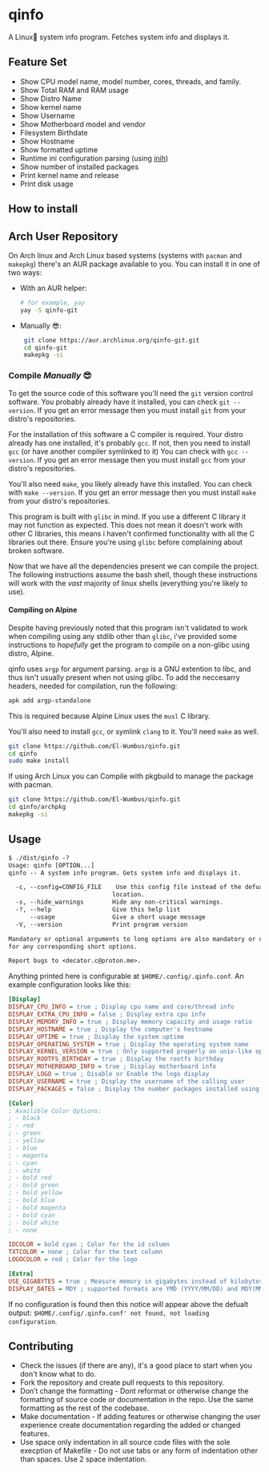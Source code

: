 # qinfo

A Linux🐧 system info program. Fetches system info and displays it.  

## Feature Set

* Show CPU model name, model number, cores, threads, and family.
* Show Total RAM and RAM usage
* Show Distro Name
* Show kernel name
* Show Username
* Show Motherboard model and vendor
* Filesystem Birthdate
* Show Hostname
* Show formatted uptime
* Runtime ini configuration parsing (using [inih](https://github.com/benhoyt/inih))
* Show number of installed packages
* Print kernel name and release
* Print disk usage
  
## How to install

## Arch User Repository

On Arch linux and Arch Linux based systems (systems with `pacman` and `makepkg`) there's an AUR package available to you. You can install it in one of two ways:

* With an AUR helper:

  ```bash
  # for example, yay
  yay -S qinfo-git
  ```

* Manually 😎:

  ```bash
   git clone https://aur.archlinux.org/qinfo-git.git
   cd qinfo-git
   makepkg -si
  ```

### Compile *Manually* 😎

To get the source code of this software you'll need the `git` version control software.
You probably already have it installed, you can check `git --version`.
If you get an error message then you must install `git` from your distro's repositories.

For the installation of this software a C compiler is required. Your distro already has one installed, it's probably `gcc`.
If not, then you need to install `gcc` (or have another compiler symlinked to it) You can check with `gcc --version`. If you get an error message then you must install
`gcc` from your distro's repositories.

You'll also need `make`, you likely already have this installed. You can check with `make --version`.
If you get an error message then you must install `make` from your distro's repositories.

This program is built with `glibc` in mind. If you use a different C library it may not function as expected.
This does not mean it doesn't work with other C libraries, this means i haven't confirmed functionality with
all the C libraries out there. Ensure you're using `glibc` before complaining about broken software.

Now that we have all the dependencies present we can compile the project. The following instructions assume the bash shell, though these instructions will work with the *vast* majority of linux shells (everything you're likely to use).

#### Compiling on Alpine

Despite having previously noted that this program isn't validated to work when compiling
using any stdlib other than `glibc`, i've provided some instructions to *hopefully* get
the program to compile on a non-glibc using distro, Alpine.  

qinfo uses `argp` for argument parsing. `argp` is a GNU extention to libc,
and thus isn't usually present when not using glibc. To add the neccesarry headers,
needed for compilation, run the following:

```bash
apk add argp-standalone
```

This is required because Alpine Linux uses the `musl` C library.

You'll also need to install `gcc`, or symlink `clang` to it. You'll need `make` as well.

```bash
git clone https://github.com/El-Wumbus/qinfo.git
cd qinfo
sudo make install
```

If using Arch Linux you can Compile with pkgbuild to manage the package with pacman.

```bash
git clone https://github.com/El-Wumbus/qinfo.git
cd qinfo/archpkg
makepkg -si
```

## Usage

```txt
$ ./dist/qinfo -?
Usage: qinfo [OPTION...] 
qinfo -- A system info program. Gets system info and displays it.

  -c, --config=CONFIG_FILE    Use this config file instead of the defualt
                             location.
  -s, --hide_warnings        Hide any non-critical warnings.
  -?, --help                 Give this help list
      --usage                Give a short usage message
  -V, --version              Print program version

Mandatory or optional arguments to long options are also mandatory or optional
for any corresponding short options.

Report bugs to <decator.c@proton.me>.
```

Anything printed here is configurable at `$HOME/.config/.qinfo.conf`. An example configuration looks like this:

```ini
[Display]
DISPLAY_CPU_INFO = true ; Display cpu name and core/thread info
DISPLAY_EXTRA_CPU_INFO = false ; Display extra cpu info
DISPLAY_MEMORY_INFO = true ; Display memory capacity and usage ratio
DISPLAY_HOSTNAME = true ; Display the computer's hostname
DISPLAY_UPTIME = true ; Display the system uptime
DISPLAY_OPERATING_SYSTEM = true ; Display the operating system name
DISPLAY_KERNEL_VERSION = true ; Only supported properly on unix-like operating systems
DISPLAY_ROOTFS_BIRTHDAY = true ; Display the rootfs birthday
DISPLAY_MOTHERBOARD_INFO = true ; Display motherboard info
DISPLAY_LOGO = true ; Disable or Enable the logo display
DISPLAY_USERNAME = true ; Display the username of the calling user
DISPLAY_PACKAGES = false ; Display the number packages installed using various package managers.

[Color]
; Availible Color Options:
; - black
; - red
; - green
; - yellow
; - blue
; - magenta
; - cyan
; - white
; - bold red
; - bold green
; - bold yellow
; - bold blue
; - bold magenta
; - bold cyan
; - bold white
; - none

IDCOLOR = bold cyan ; Color for the id column
TXTCOLOR = none ; Color for the text column
LOGOCOLOR = red ; Color for the logo

[Extra]
USE_GIGABYTES = true ; Measure memory in gigabytes instead of kilobytes
DISPLAY_DATES = MDY ; supported formats are YMD (YYYY/MM/DD) and MDY(MM/DD/YYYY).
```

If no configuration is found then this notice will appear above the defualt output: `$HOME/.config/.qinfo.conf' not found, not loading configuration`.

## Contributing

* Check the issues (if there are any), it's a good place to start when you don't know what to do.
* Fork the repository and create pull requests to this repository.
* Don’t change the formatting - Dont reformat or otherwise change the formatting of source code or documentation in the repo. Use the same formatting as the rest of the codebase.
* Make documentation - If adding features or otherwise changing the user experience create documentation regarding the added or changed features.
* Use space only indentation in all source code files with the sole execption of Makefile - Do not use tabs or any form of indentation other than spaces. Use 2 space indentation.
